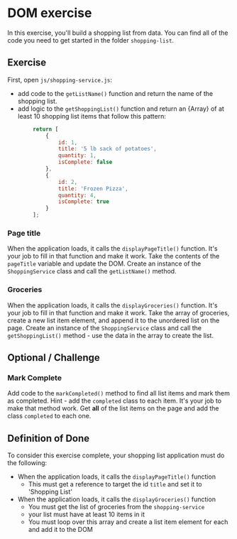 # DOM exercise

In this exercise, you'll build a shopping list from data. You can find all of the code you need to get started in the folder `shopping-list`.

## Exercise

First, open `js/shopping-service.js`:

- add code to the `getListName()` function and return the name of the shopping list.
- add logic to the `getShoppingList()` function and return an {Array} of at least 10 shopping list items that follow this pattern:
```javascript
        return [
            {
                id: 1,
                title: '5 lb sack of potatoes',
                quantity: 1,
                isComplete: false
            },
            {
                id: 2,
                title: 'Frozen Pizza',
                quantity: 4,
                isComplete: true
            }
        ];
```

### Page title

When the application loads, it calls the `displayPageTitle()` function. It's your job to fill in that function and make it work. Take the contents of the `pageTitle` variable and update the DOM. Create an instance of the `ShoppingService` class and call the `getListName()` method.

### Groceries

When the application loads, it calls the `displayGroceries()` function. It's your job to fill in that function and make it work. Take the array of groceries, create a new list item element, and append it to the unordered list on the page. Create an instance of the `ShoppingService` class and call the `getShoppingList()` method - use the data in the array to create the list.

## Optional / Challenge

### Mark Complete

Add code to the `markCompleted()` method to find all list items and mark them as completed. Hint - add the `completed` class to each item. It's your job to make that method work. Get **all** of the list items on the page and add the class `completed` to each one.

## Definition of Done

To consider this exercise complete, your shopping list application must do the following:

* When the application loads, it calls the `displayPageTitle()` function
    * This must get a reference to target the id `title` and set it to 'Shopping List'
* When the application loads, it calls the `displayGroceries()` function
    * You must get the list of groceries from the `shopping-service` 
    * your list must have at least 10 items in it
    * You must loop over this array and create a list item element for each and add it to the DOM


